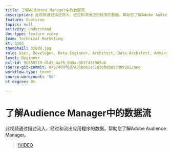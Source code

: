 ```yaml
---
title: 了解Audience Manager中的数据流
description: 此视频通过描述流入、经过和流出应用程序的数据，帮助您了解Adobe Audience Manager。
feature: Overview
topics: null
activity: understand
doc-type: feature video
team: Technical Marketing
kt: 5103
thumbnail: 33888.jpg
role: User, Developer, Data Engineer, Architect, Data Architect, Admin, Leader
level: Beginner
exl-id: 9b859219-d1d9-4af5-8d4a-3b1f43f905ab
source-git-commit: d4874d9f6d7a36bb81ac183eb8b853d893822ae0
workflow-type: tm+mt
source-wordcount: '56'
ht-degree: 0%

---
```


# 了解Audience Manager中的数据流

此视频通过描述流入、经过和流出应用程序的数据，帮助您了解Adobe Audience Manager。

>[!VIDEO](https://video.tv.adobe.com/v/37123/?quality=12&captions=chi_hans)
